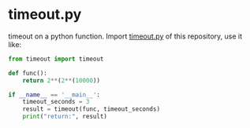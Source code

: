 # timeout.py
timeout on a python function. Import [timeout.py](timeout.py) of this repository, use it like:
```python
from timeout import timeout

def func():
    return 2**(2**(10000))

if __name__ == '__main__':
    timeout_seconds = 3
    result = timeout(func, timeout_seconds)
    print("return:", result)
```
